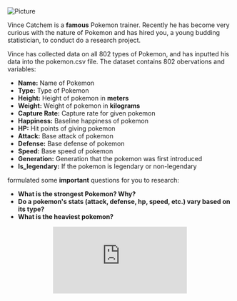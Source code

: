 <img class="prof" align="center" src="https://merrickmath.github.io/merrickmath.github.io-pokemonchallenge/trainer.png" alt="Picture" />

Vince Catchem is a **famous** Pokemon trainer. Recently he has become very curious with the nature of Pokemon and has hired you, a young budding statistician, to conduct do a research project. 

Vince has collected data on all 802 types of Pokemon, and has inputted his data into the pokemon.csv file. The dataset contains 802 obervations and  variables:
* **Name:** Name of Pokemon 
* **Type:** Type of Pokemon 
* **Height:** Height of pokemon in **meters**
* **Weight:** Weight of pokemon in **kilograms**
* **Capture Rate:** Capture rate for given pokemon
* **Happiness:** Baseline happiness of pokemon
* **HP:** Hit points of giving pokemon
* **Attack:** Base attack of pokemon 
* **Defense:** Base defense of pokemon 
* **Speed:** Base speed of pokemon 
* **Generation:** Generation that the pokemon was first introduced
* **Is_legendary:** If the pokemon is legendary or non-legendary 


formulated some **important** questions for you to research:
* **What is the strongest Pokemon? Why?** 
* **Do a pokemon's stats (attack, defense, hp, speed, etc.) vary based on its type?** 
* **What is the heaviest pokemon?**

<p align="center"> 
  <iframe src="https://www.youtube.com/embed/6xKWiCMKKJg" frameborder="0" allow="accelerometer; autoplay; encrypted-media; gyroscope; picture-in-picture" allowfullscreen class="frame"></iframe> </p>


